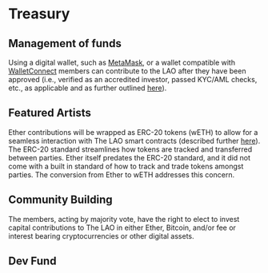 # Treasury

## Management of funds

Using a digital wallet, such as [MetaMask](https://metamask.io/), or a wallet compatible with [WalletConnect](https://walletconnect.org/) members can contribute to the LAO after they have been approved (i.e., verified as an accredited investor, passed KYC/AML checks, etc., as applicable and as further outlined [here](/Membership)).

## Featured Artists

Ether contributions will be wrapped as ERC-20 tokens (wETH) to allow for a seamless interaction with The LAO smart contracts (described further [here](/SmartContracts)). The ERC-20 standard streamlines how tokens are tracked and transferred between parties. Ether itself predates the ERC-20 standard, and it did not come with a built in standard of how to track and trade tokens amongst parties. The conversion from Ether to wETH addresses this concern.

## Community Building

The members, acting by majority vote, have the right to elect to invest capital contributions to The LAO in either Ether, Bitcoin, and/or fee or interest bearing cryptocurrencies or other digital assets.

## Dev Fund
